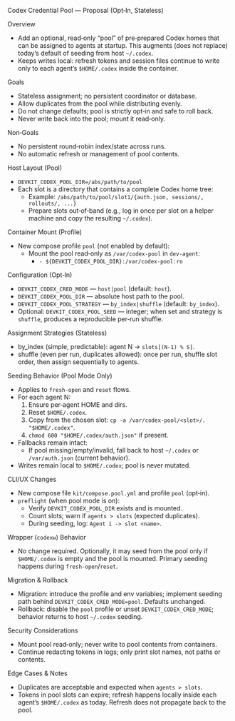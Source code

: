 Codex Credential Pool — Proposal (Opt‑In, Stateless)

Overview
- Add an optional, read‑only “pool” of pre‑prepared Codex homes that can be assigned to agents at startup. This augments (does not replace) today’s default of seeding from host `~/.codex`.
- Keeps writes local: refresh tokens and session files continue to write only to each agent’s `$HOME/.codex` inside the container.

Goals
- Stateless assignment; no persistent coordinator or database.
- Allow duplicates from the pool while distributing evenly.
- Do not change defaults; pool is strictly opt‑in and safe to roll back.
- Never write back into the pool; mount it read‑only.

Non‑Goals
- No persistent round‑robin index/state across runs.
- No automatic refresh or management of pool contents.

Host Layout (Pool)
- `DEVKIT_CODEX_POOL_DIR=/abs/path/to/pool`
- Each slot is a directory that contains a complete Codex home tree:
  - Example: `/abs/path/to/pool/slot1/{auth.json, sessions/, rollouts/, ...}`
  - Prepare slots out‑of‑band (e.g., log in once per slot on a helper machine and copy the resulting `~/.codex`).

Container Mount (Profile)
- New compose profile `pool` (not enabled by default):
  - Mount the pool read‑only as `/var/codex-pool` in `dev-agent`:
    - `- ${DEVKIT_CODEX_POOL_DIR}:/var/codex-pool:ro`

Configuration (Opt‑In)
- `DEVKIT_CODEX_CRED_MODE` — `host|pool` (default: `host`).
- `DEVKIT_CODEX_POOL_DIR` — absolute host path to the pool.
- `DEVKIT_CODEX_POOL_STRATEGY` — `by_index|shuffle` (default: `by_index`).
- Optional: `DEVKIT_CODEX_POOL_SEED` — integer; when set and strategy is `shuffle`, produces a reproducible per‑run shuffle.

Assignment Strategies (Stateless)
- by_index (simple, predictable): agent N → `slots[(N-1) % S]`.
- shuffle (even per run, duplicates allowed): once per run, shuffle slot order, then assign sequentially to agents.

Seeding Behavior (Pool Mode Only)
- Applies to `fresh-open` and `reset` flows.
- For each agent N:
  1) Ensure per‑agent HOME and dirs.
  2) Reset `$HOME/.codex`.
  3) Copy from the chosen slot: `cp -a /var/codex-pool/<slot>/. "$HOME/.codex"`.
  4) `chmod 600 "$HOME/.codex/auth.json"` if present.
- Fallbacks remain intact:
  - If pool missing/empty/invalid, fall back to host `~/.codex` or `/var/auth.json` (current behavior).
- Writes remain local to `$HOME/.codex`; pool is never mutated.

CLI/UX Changes
- New compose file `kit/compose.pool.yml` and profile `pool` (opt‑in).
- `preflight` (when pool mode is on):
  - Verify `DEVKIT_CODEX_POOL_DIR` exists and is mounted.
  - Count slots; warn if `agents > slots` (expected duplicates).
  - During seeding, log: `Agent i -> slot <name>`.

Wrapper (`codexw`) Behavior
- No change required. Optionally, it may seed from the pool only if `$HOME/.codex` is empty and the pool is mounted. Primary seeding happens during `fresh-open`/`reset`.

Migration & Rollback
- Migration: introduce the profile and env variables; implement seeding path behind `DEVKIT_CODEX_CRED_MODE=pool`. Defaults unchanged.
- Rollback: disable the `pool` profile or unset `DEVKIT_CODEX_CRED_MODE`; behavior returns to host `~/.codex` seeding.

Security Considerations
- Mount pool read‑only; never write to pool contents from containers.
- Continue redacting tokens in logs; only print slot names, not paths or contents.

Edge Cases & Notes
- Duplicates are acceptable and expected when `agents > slots`.
- Tokens in pool slots can expire; refresh happens locally inside each agent’s `$HOME/.codex` as today. Refresh does not propagate back to the pool.

